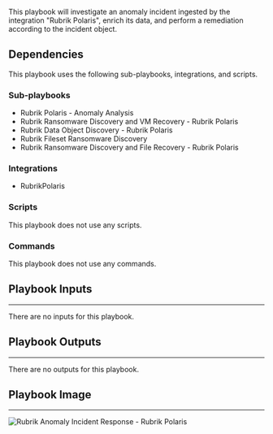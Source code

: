 This playbook will investigate an anomaly incident ingested by the integration "Rubrik Polaris", enrich its data, and perform a remediation according to the incident object.

## Dependencies
This playbook uses the following sub-playbooks, integrations, and scripts.

### Sub-playbooks
* Rubrik Polaris - Anomaly Analysis
* Rubrik Ransomware Discovery and VM Recovery - Rubrik Polaris
* Rubrik Data Object Discovery - Rubrik Polaris
* Rubrik Fileset Ransomware Discovery
* Rubrik Ransomware Discovery and File Recovery - Rubrik Polaris

### Integrations
* RubrikPolaris

### Scripts
This playbook does not use any scripts.

### Commands
This playbook does not use any commands.

## Playbook Inputs
---
There are no inputs for this playbook.

## Playbook Outputs
---
There are no outputs for this playbook.

## Playbook Image
---
![Rubrik Anomaly Incident Response - Rubrik Polaris](../doc_files/Rubrik_Anomaly_Incident_Response_-_Rubrik_Polaris.png)
